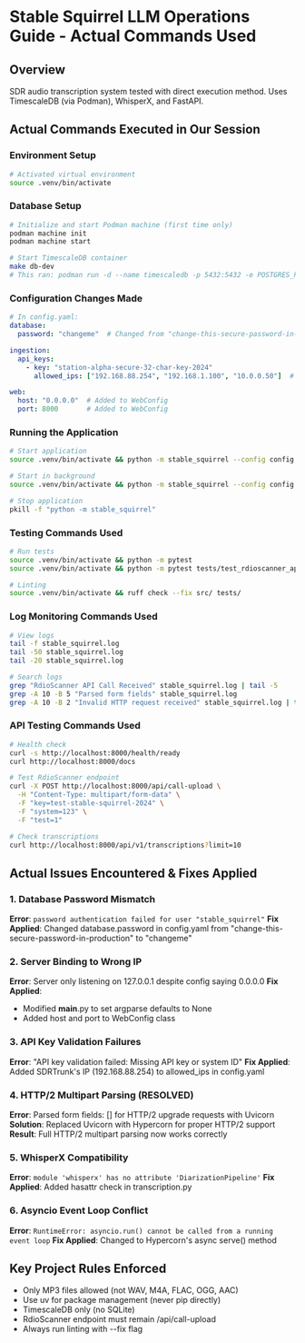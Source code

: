# Stable Squirrel LLM Operations Guide - Actual Commands Used

## Overview
SDR audio transcription system tested with direct execution method. Uses TimescaleDB (via Podman), WhisperX, and FastAPI.

## Actual Commands Executed in Our Session

### Environment Setup
```bash
# Activated virtual environment
source .venv/bin/activate
```

### Database Setup
```bash
# Initialize and start Podman machine (first time only)
podman machine init
podman machine start

# Start TimescaleDB container
make db-dev
# This ran: podman run -d --name timescaledb -p 5432:5432 -e POSTGRES_PASSWORD=changeme -e POSTGRES_USER=stable_squirrel -e POSTGRES_DB=stable_squirrel timescale/timescaledb:latest-pg15
```

### Configuration Changes Made
```yaml
# In config.yaml:
database:
  password: "changeme"  # Changed from "change-this-secure-password-in-production"

ingestion:
  api_keys:
    - key: "station-alpha-secure-32-char-key-2024"
      allowed_ips: ["192.168.88.254", "192.168.1.100", "10.0.0.50"]  # Added 192.168.88.254

web:
  host: "0.0.0.0"  # Added to WebConfig
  port: 8000       # Added to WebConfig
```

### Running the Application
```bash
# Start application
source .venv/bin/activate && python -m stable_squirrel --config config.yaml --log-level INFO

# Start in background
source .venv/bin/activate && python -m stable_squirrel --config config.yaml --log-level INFO &

# Stop application
pkill -f "python -m stable_squirrel"
```

### Testing Commands Used
```bash
# Run tests
source .venv/bin/activate && python -m pytest
source .venv/bin/activate && python -m pytest tests/test_rdioscanner_api.py tests/test_security_validation.py -v

# Linting
source .venv/bin/activate && ruff check --fix src/ tests/
```

### Log Monitoring Commands Used
```bash
# View logs
tail -f stable_squirrel.log
tail -50 stable_squirrel.log
tail -20 stable_squirrel.log

# Search logs
grep "RdioScanner API Call Received" stable_squirrel.log | tail -5
grep -A 10 -B 5 "Parsed form fields" stable_squirrel.log
grep -A 10 -B 2 "Invalid HTTP request received" stable_squirrel.log | tail -15
```

### API Testing Commands Used
```bash
# Health check
curl -s http://localhost:8000/health/ready
curl http://localhost:8000/docs

# Test RdioScanner endpoint
curl -X POST http://localhost:8000/api/call-upload \
  -H "Content-Type: multipart/form-data" \
  -F "key=test-stable-squirrel-2024" \
  -F "system=123" \
  -F "test=1"

# Check transcriptions
curl http://localhost:8000/api/v1/transcriptions?limit=10
```

## Actual Issues Encountered & Fixes Applied

### 1. Database Password Mismatch
**Error**: `password authentication failed for user "stable_squirrel"`
**Fix Applied**: Changed database.password in config.yaml from "change-this-secure-password-in-production" to "changeme"

### 2. Server Binding to Wrong IP
**Error**: Server only listening on 127.0.0.1 despite config saying 0.0.0.0
**Fix Applied**: 
- Modified __main__.py to set argparse defaults to None
- Added host and port to WebConfig class

### 3. API Key Validation Failures
**Error**: "API key validation failed: Missing API key or system ID"
**Fix Applied**: Added SDRTrunk's IP (192.168.88.254) to allowed_ips in config.yaml

### 4. HTTP/2 Multipart Parsing (RESOLVED)
**Error**: Parsed form fields: [] for HTTP/2 upgrade requests with Uvicorn
**Solution**: Replaced Uvicorn with Hypercorn for proper HTTP/2 support
**Result**: Full HTTP/2 multipart parsing now works correctly

### 5. WhisperX Compatibility
**Error**: `module 'whisperx' has no attribute 'DiarizationPipeline'`
**Fix Applied**: Added hasattr check in transcription.py

### 6. Asyncio Event Loop Conflict
**Error**: `RuntimeError: asyncio.run() cannot be called from a running event loop`
**Fix Applied**: Changed to Hypercorn's async serve() method

## Key Project Rules Enforced
- Only MP3 files allowed (not WAV, M4A, FLAC, OGG, AAC)
- Use uv for package management (never pip directly)
- TimescaleDB only (no SQLite)
- RdioScanner endpoint must remain /api/call-upload
- Always run linting with --fix flag